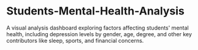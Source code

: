 # Students-Mental-Health-Analysis
A visual analysis dashboard exploring factors affecting students' mental health, including depression levels by gender, age, degree, and other key contributors like sleep, sports, and financial concerns.
